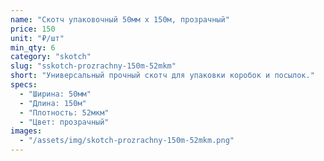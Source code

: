 ```yaml
---
name: "Скотч упаковочный 50мм x 150м, прозрачный"
price: 150
unit: "₽/шт"
min_qty: 6
category: "skotch"
slug: "sskotch-prozrachny-150m-52mkm"
short: "Универсальный прочный скотч для упаковки коробок и посылок."
specs:
  - "Ширина: 50мм"
  - "Длина: 150м"
  - "Плотность: 52мкм"
  - "Цвет: прозрачный"
images:
  - "/assets/img/skotch-prozrachny-150m-52mkm.png"
---
```

